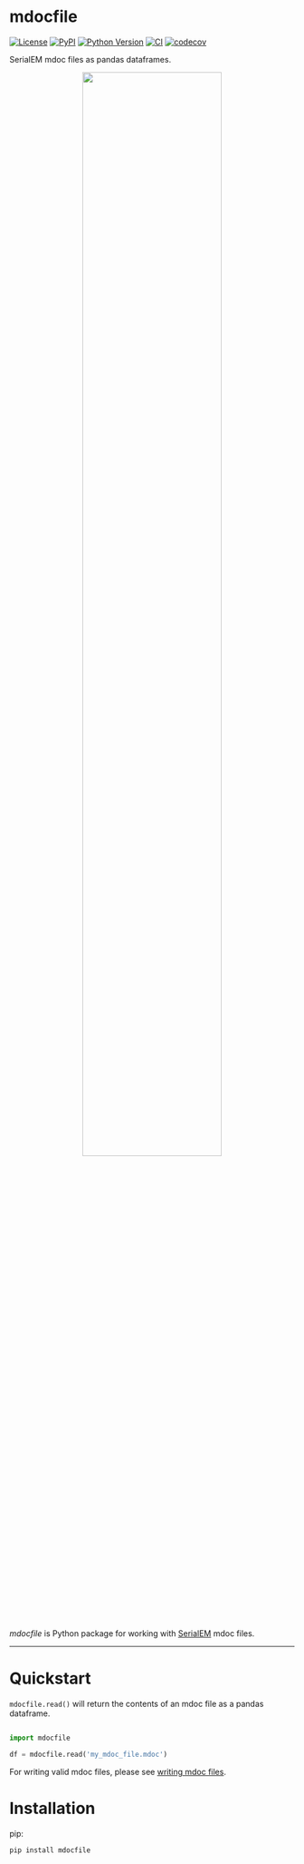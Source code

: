 # mdocfile

[![License](https://img.shields.io/pypi/l/mdocfile.svg?color=green)](https://github.com/teamtomo/mdocfile/raw/main/LICENSE)
[![PyPI](https://img.shields.io/pypi/v/mdocfile.svg?color=green)](https://pypi.org/project/mdocfile)
[![Python Version](https://img.shields.io/pypi/pyversions/mdocfile.svg?color=green)](https://python.org)
[![CI](https://github.com/teamtomo/mdocfile/actions/workflows/ci.yml/badge.svg)](https://github.com/teamtomo/mdocfile/actions/workflows/ci.yml)
[![codecov](https://codecov.io/gh/teamtomo/mdocfile/branch/main/graph/badge.svg)](https://codecov.io/gh/teamtomo/mdocfile)

SerialEM mdoc files as pandas dataframes.

<p align="center" width="100%">
    <img width="70%" src="https://user-images.githubusercontent.com/7307488/205445941-8db4ad0e-648a-446e-812d-bd1b81ec19b8.png"> 
</p>

*mdocfile* is Python package for working with [SerialEM](https://bio3d.colorado.edu/SerialEM/) mdoc files.

---

# Quickstart

`mdocfile.read()` will return the contents of an mdoc file as a pandas 
dataframe.

```python

import mdocfile

df = mdocfile.read('my_mdoc_file.mdoc')
```

For writing valid mdoc files, please see 
[writing mdoc files](https://teamtomo.org/mdocfile/writing/).


# Installation

pip:

```shell
pip install mdocfile
```
